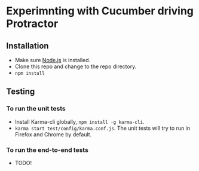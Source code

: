 # Experimnting with Cucumber driving Protractor

## Installation

* Make sure [Node.js](http://nodejs.org/) is installed.
* Clone this repo and change to the repo directory.
* `npm install`

## Testing

### To run the unit tests

* Install Karma-cli globally, `npm install -g karma-cli`.
* `karma start test/config/karma.conf.js`. The unit tests will try to run in Firefox and Chrome by default.

### To run the end-to-end tests

* TODO!